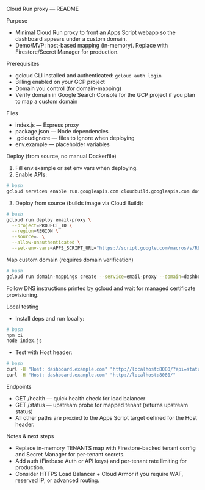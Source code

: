 Cloud Run proxy — README

Purpose
- Minimal Cloud Run proxy to front an Apps Script webapp so the dashboard appears under a custom domain.
- Demo/MVP: host-based mapping (in-memory). Replace with Firestore/Secret Manager for production.

Prerequisites
- gcloud CLI installed and authenticated: `gcloud auth login`
- Billing enabled on your GCP project
- Domain you control (for domain-mapping)
- Verify domain in Google Search Console for the GCP project if you plan to map a custom domain

Files
- index.js — Express proxy
- package.json — Node dependencies
- .gcloudignore — files to ignore when deploying
- env.example — placeholder variables

Deploy (from source, no manual Dockerfile)
1. Fill env.example or set env vars when deploying.
2. Enable APIs:
```bash
# bash
gcloud services enable run.googleapis.com cloudbuild.googleapis.com domainmapping.googleapis.com
```

3. Deploy from source (builds image via Cloud Build):
```bash
# bash
gcloud run deploy email-proxy \
  --project=PROJECT_ID \
  --region=REGION \
  --source=. \
  --allow-unauthenticated \
  --set-env-vars=APPS_SCRIPT_URL="https://script.google.com/macros/s/REPLACE_WITH_ID/exec"
```

Map custom domain (requires domain verification)
```bash
# bash
gcloud run domain-mappings create --service=email-proxy --domain=dashboard.example.com --region=REGION --project=PROJECT_ID
```
Follow DNS instructions printed by gcloud and wait for managed certificate provisioning.

Local testing
- Install deps and run locally:
```bash
# bash
npm ci
node index.js
```
- Test with Host header:
```bash
# bash
curl -H "Host: dashboard.example.com" "http://localhost:8080/?api=status"
curl -H "Host: dashboard.example.com" "http://localhost:8080/"
```

Endpoints
- GET /health — quick health check for load balancer
- GET /status — upstream probe for mapped tenant (returns upstream status)
- All other paths are proxied to the Apps Script target defined for the Host header.

Notes & next steps
- Replace in-memory TENANTS map with Firestore-backed tenant config and Secret Manager for per-tenant secrets.
- Add auth (Firebase Auth or API keys) and per-tenant rate limiting for production.
- Consider HTTPS Load Balancer + Cloud Armor if you require WAF, reserved IP, or advanced routing.
